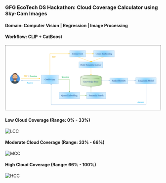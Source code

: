 ### GFG EcoTech DS Hackathon: Cloud Coverage Calculator using Sky-Cam Images

#### Domain: Computer Vision | Regression | Image Processing

#### Workflow: CLIP + CatBoost

![Workflow](https://raw.githubusercontent.com/mykeysid10/Invoice-PDF-QnA-System/main/Workflow.PNG)

#### Low Cloud Coverage (Range: 0% - 33%)

![LCC](https://raw.githubusercontent.com/mykeysid10/EcoTech-Data-Science-GfG-Hackathon-Cloud-Coverage-Calculator/main/Sample_UI_Test_Set/low/20160826164000.raw.jpg?token=GHSAT0AAAAAAB2UK7QA2TTVM3L72WH23ZRAZIDGXHQ)

#### Moderate Cloud Coverage (Range: 33% - 66%)

![MCC](https://raw.githubusercontent.com/mykeysid10/EcoTech-Data-Science-GfG-Hackathon-Cloud-Coverage-Calculator/main/Sample_UI_Test_Set/moderate/20160902133000.raw.jpg?token=GHSAT0AAAAAAB2UK7QA4GR2DSZ4TVR6Y3UMZIDGWZQ)

#### High Cloud Coverage (Range: 66% - 100%)

![HCC](https://raw.githubusercontent.com/mykeysid10/EcoTech-Data-Science-GfG-Hackathon-Cloud-Coverage-Calculator/main/Sample_UI_Test_Set/high/20180616130000.raw.jpg?token=GHSAT0AAAAAAB2UK7QBMXHHLC7PMQDZOO4SZIDGWMQ)
